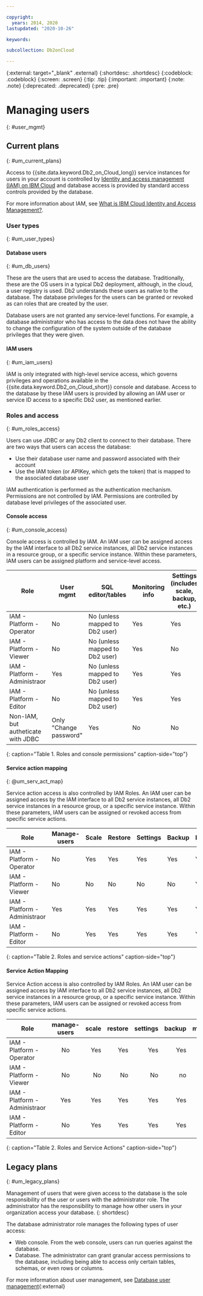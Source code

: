```yaml
---

copyright:
  years: 2014, 2020
lastupdated: "2020-10-26"

keywords: 

subcollection: Db2onCloud

---
```


<!-- Attribute definitions --> 
{:external: target="_blank" .external}
{:shortdesc: .shortdesc}
{:codeblock: .codeblock}
{:screen: .screen}
{:tip: .tip}
{:important: .important}
{:note: .note}
{:deprecated: .deprecated}
{:pre: .pre}

# Managing users
{: #user_mgmt}

## Current plans
{: #um_current_plans}

Access to {{site.data.keyword.Db2_on_Cloud_long}} service instances for users in your account is controlled by [Identity and access management (IAM) on IBM Cloud](/docs/Db2onCloud?topic=Db2onCloud-iam) and database access is provided by standard access controls provided by the database. 

For more information about IAM, see [What is IBM Cloud Identity and Access Management?](/docs/account?topic=account-iamoverview).

### User types
{: #um_user_types}

#### Database users
{: #um_db_users}

These are the users that are used to access the database. Traditionally, these are the OS users in a typical Db2 deployment, although, in the cloud, a user registry is used. Db2 understands these users as native to the database. The database privileges for the users can be granted or revoked as can roles that are created by the user. 

Database users are not granted any service-level functions. For example, a database administrator who has access to the data does not have the ability to change the configuration of the system outside of the database privileges that they were given.  

#### IAM users
{: #um_iam_users}

IAM is only integrated with high-level service access, which governs privileges and operations available in the {{site.data.keyword.Db2_on_Cloud_short}} console and database. Access to the database by these IAM users is provided by allowing an IAM user or service ID access to a specific Db2 user, as mentioned earlier.

### Roles and access
{: #um_roles_access}

Users can use JDBC or any Db2 client to connect to their database. There are two ways that users can access the database: 
- Use their database user name and password associated with their account 
- Use the IAM token (or APIKey, which gets the token) that is mapped to the associated database user 

IAM authentication is performed as the authentication mechanism. Permissions are not controlled by IAM. Permissions are controlled by database level privileges of the associated user. 

#### Console access
{: #um_console_access}

Console access is controlled by IAM. An IAM user can be assigned access by the IAM interface to all Db2 service instances, all Db2 service instances in a resource group, or a specific service instance. Within these parameters, IAM users can be assigned platform and service-level access.


| Role         | User mgmt | SQL editor/tables | Monitoring info | Settings (includes scale, backup, etc.) | Info panels |
|--------------|-----------|-------------------|-----------------|-----------------------------------------|-------------|
| IAM - Platform - Operator     | No | No (unless mapped to Db2 user) | Yes | Yes | Yes |
| IAM - Platform - Viewer       | No | No (unless mapped to Db2 user) | Yes | No  | Yes |
| IAM - Platform - Administraor | Yes | No (unless mapped to Db2 user) | Yes | Yes | Yes |
| IAM - Platform - Editor       | No | No (unless mapped to Db2 user) | Yes | Yes | Yes |
| Non-IAM, but autheticate with JDBC | Only "Change password" | Yes | No | No | Yes |
{: caption="Table 1. Roles and console permissions" caption-side="top"}

#### Service action mapping
{: @um_serv_act_map}

Service action access is also controlled by IAM Roles. An IAM user can be assigned access by the IAM interface to all Db2 service instances, all Db2 service instances in a resource group, or a specific service instance. Within these parameters, IAM users can be assigned or revoked access from specific service actions.

| Role                          | Manage-users | Scale | Restore | Settings | Backup | Monitor | View settings |
|-------------------------------|--------------|-------|---------|----------|--------|---------|---------------|
| IAM - Platform - Operator     | No           |  Yes  | Yes     | Yes      | Yes    |  Yes    | Yes           |
| IAM - Platform - Viewer       | No           |  No   | No      | No       | No     |  Yes    | Yes           |
| IAM - Platform - Administraor | Yes          |  Yes  | Yes     | Yes      | Yes    |  Yes    | Yes           |
| IAM - Platform - Editor       | No           |  Yes  | Yes     | Yes      | Yes    |  Yes    | Yes           |
{: caption="Table 2. Roles and service actions" caption-side="top"} 

#### Service Action Mapping

Service Action access is also controlled by IAM Roles.  An IAM user can be assigned access by IAM interface to all Db2 service instances, all Db2 service instances in a resource group, or a specific service instance. Within these parameters, IAM users can be assigned or revoked access from specific service actions.


| Role                          | manage-users | scale | restore | settings | backup | monitor | view-settings
| ----------------------------- |:------------:| -----:| -------:| --------:| ------:| -------:| -------------:|
| IAM - Platform - Operator     | No           |  Yes  | Yes     | Yes      | Yes    |  Yes    | Yes           |
| IAM - Platform - Viewer       | No           |  No   | No      | No       | no     |  Yes    | Yes           |
| IAM - Platform - Administraor | Yes          |  Yes  | Yes     | Yes      | Yes    |  Yes    | Yes           |
| IAM - Platform - Editor       | No           |  Yes  | Yes     | Yes      | Yes    |  Yes    | Yes           |
{: caption="Table 2. Roles and Service Actions" caption-side="top"} 

## Legacy plans
{: #um_legacy_plans}

Management of users that were given access to the database is the sole responsibility of the user or users with the administrator role. The administrator has the responsibility to manage how other users in your organization access your database.
{: shortdesc}

The database administrator role manages the following types of user access: 
* Web console. From the web console, users can run queries against the database.
* Database. The administrator can grant granular access permissions to the database, including being able to access only certain tables, schemas, or even rows or columns. 

For more information about user management, see [Database user management](https://www.ibm.com/support/knowledgecenter/SSFMBX/com.ibm.swg.im.dashdb.security.doc/doc/user_mgmnt.html){:external}
